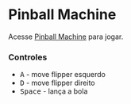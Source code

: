 # Pinball Machine
Acesse [Pinball Machine](https://mariaeloi.github.io/pinball-machine/) para jogar.

### Controles
* <kbd>A</kbd> - move flipper esquerdo
* <kbd>D</kbd> - move flipper direito
* <kbd>Space</kbd> - lança a bola
